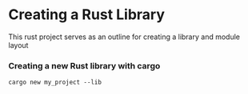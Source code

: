 # Creating a Rust Library

This rust project serves as an outline for creating a library
and module layout

### Creating a new Rust library with cargo

    cargo new my_project --lib
    
